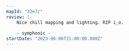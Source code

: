 ```yaml
---
mapId: "32e7c"
review: |-
    Nice chill mapping and lighting. RIP i_o.
    
    - symphonic -
startDate: "2023-06-06T21:00:00.000Z"
---
```

